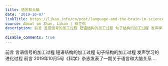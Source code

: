 ```yaml
---
title: 语言和大脑
date: '2019-10-07'
linkTitle: https://likan.info/cn/post/language-and-the-brain-in-science-magazine/
source: About on Zhan, Likan | 战立侃
description: 前言 言语信号的加工过程 短语结构的加工过程 句子结构的加工过程 发声学习的进化过程 前言 2019年10月5号《科学》杂志发表了一期关于语言和大脑关系
  ...
disable_comments: true
---
```

前言 言语信号的加工过程 短语结构的加工过程 句子结构的加工过程 发声学习的进化过程 前言 2019年10月5号《科学》杂志发表了一期关于语言和大脑关系 ...